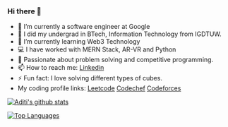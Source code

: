 ### Hi there 👋


- 🔭 I’m currently a software engineer at Google
- 📖 I did my undergrad in BTech, Information Technology from IGDTUW. 
- 🌱 I’m currently learning Web3 Technology 
- 💻 I have worked with MERN Stack, AR-VR and Python
- 🦄 Passionate about problem solving and competitive programming.
- 📫 How to reach me: [Linkedin](https://www.linkedin.com/in/aditi-tiwari-69a587192/)
- ⚡ Fun fact: I love solving different types of cubes.
- My coding profile links: [Leetcode](https://leetcode.com/WTEF_adititiwari02/)  [Codechef](https://www.codechef.com/users/adititiwari_02)  [Codeforces](https://codeforces.com/profile/adititiwari02)

[![Aditi's github stats](https://github-readme-stats.vercel.app/api?username=Adititiwari02&count_private=true&show_icons=true&theme=radical&hide_rank=false)](https://github.com/anuraghazra/github-readme-stats)

[![Top Languages](https://github-readme-stats.vercel.app/api/top-langs/?username=Adititiwari02)](https://github.com/Adititiwari02/github-readme-stats)

